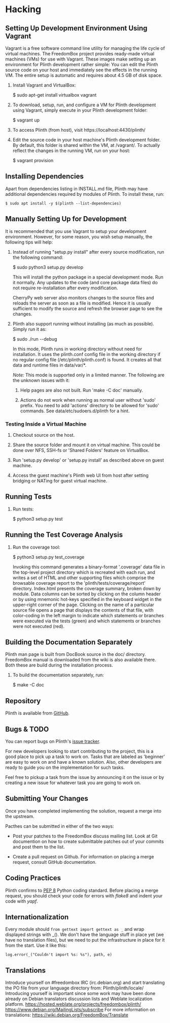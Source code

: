 # Hacking

## Setting Up Development Environment Using Vagrant

Vagrant is a free software command line utility for managing the life
cycle of virtual machines.  The FreedomBox project provides ready-made
virtual machines (VMs) for use with Vagrant.  These images make setting up
an environment for Plinth development rather simple:  You can edit the Plinth
source code on your host and immediately see the effects in the running VM.
The entire setup is automatic and requires about 4.5 GB of disk space.

1. Install Vagrant and VirtualBox:

   $ sudo apt-get install virtualbox vagrant

2. To download, setup, run, and configure a VM for Plinth development
   using Vagrant, simply execute in your Plinth development folder:

   $ vagrant up

3. To access Plinth (from host), visit https://localhost:4430/plinth/

4. Edit the source code in your host machine's Plinth development folder.
   By default, this folder is shared within the VM, at /vagrant/.
   To actually reflect the changes in the running VM, run on your host:

   $ vagrant provision

## Installing Dependencies

Apart from dependencies listing in INSTALL.md file, Plinth may have additional
dependencies required by modules of Plinth.  To install these, run:

    $ sudo apt install -y $(plinth --list-dependencies)

## Manually Setting Up for Development

It is recommended that you use Vagrant to setup your development
environment.  However, for some reason, you wish setup manually, the
following tips will help:

1. Instead of running "setup.py install" after every source modification, run
   the following command:

    $ sudo python3 setup.py develop

    This will install the python package in a special development mode.  Run it
    normally.  Any updates to the code (and core package data files) do not
    require re-installation after every modification.

    CherryPy web server also monitors changes to the source files and reloads
    the server as soon as a file is modified.  Hence it is usually sufficient
    to modify the source and refresh the browser page to see the changes.

2. Plinth also support running without installing (as much as possible).
   Simply run it as:

    $ sudo ./run --debug

    In this mode, Plinth runs in working directory without need for
    installation.  It uses the plinth.conf config file in the working
    directory if no regular config file (/etc/plinth/plinth.conf) is found.
    It creates all that data and runtime files in data/var/*.

    *Note:* This mode is supported only in a limited manner.  The following are
    the unknown issues with it:

    1. Help pages are also not built. Run 'make -C doc' manually.

    2. Actions do not work when running as normal user without 'sudo' prefix.
       You need to add 'actions' directory to be allowed for 'sudo' commands.
       See data/etc/sudoers.d/plinth for a hint.

### Testing Inside a Virtual Machine

1. Checkout source on the host.

2. Share the source folder and mount it on virtual machine.  This could be done
   over NFS, SSH-fs or 'Shared Folders' feature on VirtualBox.

3. Run 'setup.py develop' or 'setup.py install' as described above on guest
   machine.

4. Access the guest machine's Plinth web UI from host after setting bridging or
   NATing for guest virtual machine.

## Running Tests

1. Run tests:

    $ python3 setup.py test

## Running the Test Coverage Analysis

1. Run the coverage tool:

    $ python3 setup.py test_coverage

    Invoking this command generates a binary-format '.coverage' data file in
    the top-level project directory which is recreated with each run, and
    writes a set of HTML and other supporting files which comprise the
    browsable coverage report to the 'plinth/tests/coverage/report' directory.
    Index.html presents the coverage summary, broken down by module.  Data
    columns can be sorted by clicking on the column header or by using mnemonic
    hot-keys specified in the keyboard widget in the upper-right corner of the
    page.  Clicking on the name of a particular source file opens a page that
    displays the contents of that file, with color-coding in the left margin to
    indicate which statements or branches were executed via the tests (green)
    and which statements or branches were not executed (red).

## Building the Documentation Separately

Plinth man page is built from DocBook source in the doc/ directory.
FreedomBox manual is downloaded from the wiki is also available there.
Both these are build during the installation process.

1. To build the documentation separately, run:

    $ make -C doc

## Repository

Plinth is available from [GitHub](https://github.com/freedombox/plinth).

## Bugs & TODO

You can report bugs on Plinth's [issue
tracker](https://github.com/freedombox/Plinth/issues).

For new developers looking to start contributing to the project, this
is a good place to pick up a task to work on.  Tasks that are labeled
as 'beginner' are easy to work on and have a known solution.  Also,
other developers are ready to guide you on the implementation for such
tasks.

Feel free to pickup a task from the issue by announcing it on the
issue or by creating a new issue for whatever task you are going to
work on.

## Submitting Your Changes

Once you have completed implementing the solution, request a merge
into the upstream.

Pacthes can be submitted in either of the two ways:

- Post your patches to the FreedomBox discuss mailing list.  Look at
  Git documention on how to create submittable patches out of your
  commits and post them to the list.

- Create a pull request on Github.  For information on placing a merge
  request, consult GitHub documentation.

## Coding Practices

Plinth confirms to [PEP 8](http://www.python.org/dev/peps/pep-0008/) Python
coding standard. Before placing a merge request, you should check your code
for errors with *flake8* and indent your code with *yapf*.

## Internationalization

Every module should `from gettext import gettext as _` and wrap
displayed strings with _().  We don't have the language stuff in place
yet (we have no translation files), but we need to put the
infrastructure in place for it from the start.  Use it like this:

    log.error(_("Couldn't import %s: %s"), path, e)

## Translations

Introduce yourself on #freedombox IRC (irc.debian.org) and start translating
the PO file from your language directory from:
Plinth/plinth/locale/
Introducing yourself is important since some work may have been done already
on Debian translators discussion lists and Weblate localization platform.
https://hosted.weblate.org/projects/freedombox/plinth/
https://www.debian.org/MailingLists/subscribe
For more information on translations: https://wiki.debian.org/FreedomBox/Translate
